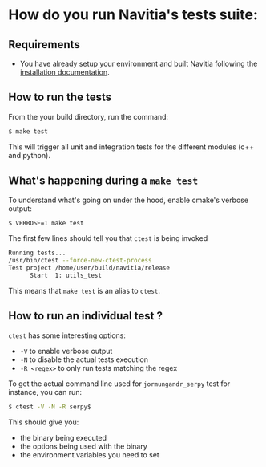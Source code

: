 
# How do you run Navitia's tests suite:

## Requirements
 * You have already setup your environment and built Navitia following the [installation documentation](https://github.com/canaltp/navitia/blob/dev/install.rst).

## How to run the tests

From the your build directory, run the command:

```sh
$ make test
```

This will trigger all unit and integration tests for the different modules (c++ and python).


## What's happening during a `make test`

To understand what's going on under the hood, enable cmake's verbose output:

```sh
$ VERBOSE=1 make test
```

The first few lines should tell you that `ctest` is being invoked

```sh
Running tests...
/usr/bin/ctest --force-new-ctest-process
Test project /home/user/build/navitia/release
      Start  1: utils_test
```

This means that `make test` is an alias to `ctest`.


## How to run an individual test ?

`ctest` has some interesting options:
 * `-V` to enable verbose output
 * `-N` to disable the actual tests execution
 * `-R <regex>` to only run tests matching the regex

To get the actual command line used for `jormungandr_serpy` test for instance, you can run:

```sh
$ ctest -V -N -R serpy$
```

This should give you:
 * the binary being executed
 * the options being used with the binary
 * the environment variables you need to set

